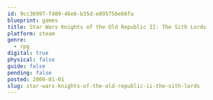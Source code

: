 ```yaml
---
id: 9cc36997-f489-46e6-b35d-e895756e66fa
blueprint: games
title: Star Wars Knights of the Old Republic II: The Sith Lords
platform: steam
genre:
  - rpg
digital: true
physical: false
guide: false
pending: false
posted: 2000-01-01
slug: star-wars-knights-of-the-old-republic-ii-the-sith-lords
---
```

